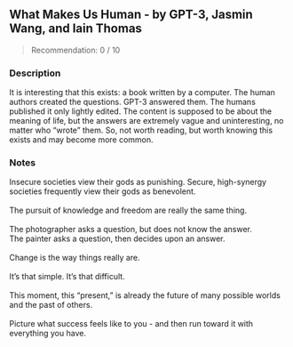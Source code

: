 ## What Makes Us Human - by GPT-3, Jasmin Wang, and Iain Thomas
> Recommendation: 0 / 10
    
### Description
It is interesting that this exists: a book written by a computer. The human authors created the questions. GPT-3 answered them. The humans published it only lightly edited. The content is supposed to be about the meaning of life, but the answers are extremely vague and uninteresting, no matter who “wrote” them. So, not worth reading, but worth knowing this exists and may become more common.
    
### Notes
Insecure societies view their gods as punishing. Secure, high-synergy societies frequently view their gods as benevolent.<br>
<br>
The pursuit of knowledge and freedom are really the same thing.<br>
<br>
The photographer asks a question, but does not know the answer.<br>
The painter asks a question, then decides upon an answer.<br>
<br>
Change is the way things really are.<br>
<br>
It’s that simple. It’s that difficult.<br>
<br>
This moment, this “present,” is already the future of many possible worlds and the past of others.<br>
<br>
Picture what success feels like to you - and then run toward it with everything you have.
